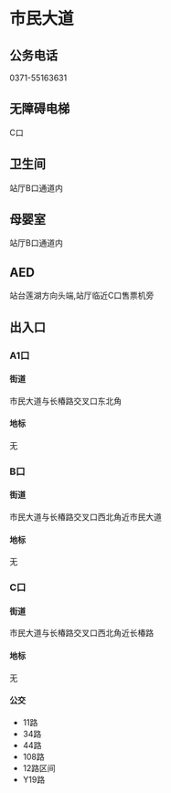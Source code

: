 # 市民大道

## 公务电话

0371-55163631

## 无障碍电梯

C口

## 卫生间

站厅B口通道内

## 母婴室

站厅B口通道内

## AED

站台莲湖方向头端,站厅临近C口售票机旁

## 出入口

### A1口

#### 街道

市民大道与长椿路交叉口东北角

#### 地标

无

### B口

#### 街道

市民大道与长椿路交叉口西北角近市民大道

#### 地标

无

### C口

#### 街道

市民大道与长椿路交叉口西北角近长椿路

#### 地标

无

#### 公交

- 11路
- 34路
- 44路
- 108路
- 12路区间
- Y19路

